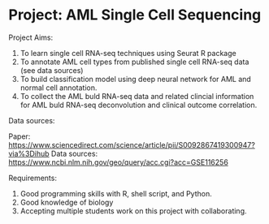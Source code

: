 # Project: AML Single Cell Sequencing 

Project Aims: 

1. To learn single cell RNA-seq techniques using Seurat R package
2. To annotate AML cell types from published single cell RNA-seq data (see data sources)
3. To build classification model using deep neural network for AML and normal cell annotation.
4. To collect the AML buld RNA-seq data and related clincial information for AML buld RNA-seq deconvolution and clinical outcome correlation.

Data sources:

Paper: https://www.sciencedirect.com/science/article/pii/S0092867419300947?via%3Dihub
Data sources: https://www.ncbi.nlm.nih.gov/geo/query/acc.cgi?acc=GSE116256

Requirements: 

1. Good programming skills with R, shell script, and Python. 
2. Good knowledge of biology
3. Accepting multiple students work on this project with collaborating. 
